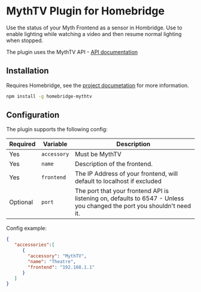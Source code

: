 # MythTV Plugin for Homebridge

Use the status of your Myth Frontend as a sensor in Hombridge.  Use to enable lighting while watching a video and then resume normal lighting when stopped.

The plugin uses the MythTV API - [API documentation](https://www.mythtv.org/wiki/Services_API)

## Installation

Requires Homebridge, see the [project documetation](https://github.com/nfarina/homebridge) for more information.

```bash
npm install -g homebridge-mythtv
```

## Configuration

The plugin supports the following config:

Required | Variable | Description
-------- | -------- | -----------
Yes | `accessory` | Must be MythTV
Yes | `name` | Description of the frontend.
Yes | `frontend` | The IP Address of your frontend, will default to localhost if excluded
Optional | `port` | The port that your frontend API is listening on, defaults to 6547 - Unless you changed the port you shouldn't need it.

Config example:
```json
{
   "accessories":[
      {
        "accessory": "MythTV",
        "name": "Theatre",
        "frontend": "192.168.1.1"
      }
   ]
}
```

